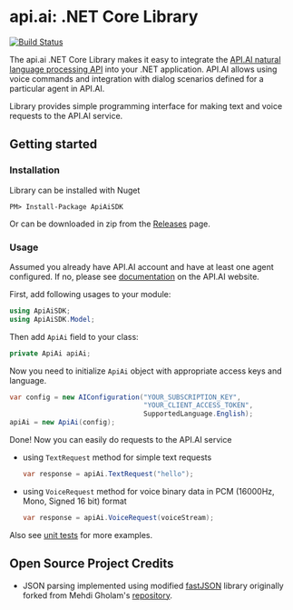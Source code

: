 api.ai: .NET Core Library
==============

[![Build Status](https://travis-ci.org/api-ai/api-ai-net.svg?branch=master)](https://travis-ci.org/api-ai/api-ai-net)

The api.ai .NET Core Library makes it easy to integrate the [API.AI natural language processing API](http://api.ai) into your .NET application. API.AI allows using voice commands and integration with dialog scenarios defined for a particular agent in API.AI.

Library provides simple programming interface for making text and voice requests to the API.AI service. 

## Getting started

### Installation
Library can be installed with Nuget
```
PM> Install-Package ApiAiSDK
```

Or can be downloaded in zip from the [Releases](https://github.com/api-ai/api-ai-net/releases) page.

### Usage

Assumed you already have API.AI account and have at least one agent configured. If no, please see [documentation](http://api.ai/docs/index.html) on the API.AI website.

First, add following usages to your module:
```csharp
using ApiAiSDK;
using ApiAiSDK.Model;
```

Then add `ApiAi` field to your class:
```csharp
private ApiAi apiAi;
```

Now you need to initialize `ApiAi` object with appropriate access keys and language.
```csharp
var config = new AIConfiguration("YOUR_SUBSCRIPTION_KEY", 
                                 "YOUR_CLIENT_ACCESS_TOKEN", 
                                 SupportedLanguage.English);
apiAi = new ApiAi(config);
```

Done! Now you can easily do requests to the API.AI service 
* using `TextRequest` method for simple text requests
    ```csharp
    var response = apiAi.TextRequest("hello");
    ```

* using `VoiceRequest` method for voice binary data in PCM (16000Hz, Mono, Signed 16 bit) format
    ```csharp
    var response = apiAi.VoiceRequest(voiceStream);
    ```

Also see [unit tests](https://github.com/api-ai/api-ai-net/blob/master/ApiAiSDK.Tests/ApiAiTest.cs) for more examples.

## Open Source Project Credits

* JSON parsing implemented using modified [fastJSON](https://github.com/xVir/fastJSON) library originally forked from Mehdi Gholam's [repository](https://github.com/mgholam/fastJSON).

